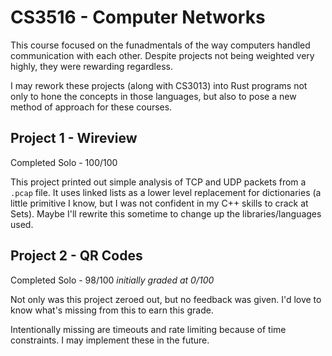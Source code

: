 # CS3516 - Computer Networks

This course focused on the funadmentals of the way computers handled communication with each other. Despite projects not being weighted very highly, they were rewarding regardless.

I may rework these projects (along with CS3013) into Rust programs not only to hone the concepts in those languages, but also to pose a new method of approach for these courses.

## Project 1 - Wireview
Completed Solo - 100/100

This project printed out simple analysis of TCP and UDP packets from a `.pcap` file. It uses linked lists as a lower level replacement for dictionaries (a little primitive I know, but I was not confident in my C++ skills to crack at Sets). Maybe I'll rewrite this sometime to change up the libraries/languages used.

## Project 2 - QR Codes
Completed Solo - 98/100 *initially graded at 0/100*

Not only was this project zeroed out, but no feedback was given. I'd love to know what's missing from this to earn this grade.

Intentionally missing are timeouts and rate limiting because of time constraints. I may implement these in the future.
